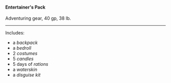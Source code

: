 #### Entertainer's Pack

Adventuring gear, 40 gp, 38 lb.

---

Includes:

- a *backpack*
- a *bedroll*
- 2 *costumes*
- 5 *candles*
- 5 days of *rations*
- a *waterskin*
- a *disguise kit*